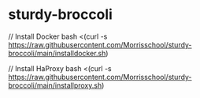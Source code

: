 # sturdy-broccoli

// Install Docker
bash <(curl -s https://raw.githubusercontent.com/Morrisschool/sturdy-broccoli/main/installdocker.sh)

// Install HaProxy
bash <(curl -s https://raw.githubusercontent.com/Morrisschool/sturdy-broccoli/main/installproxy.sh)
